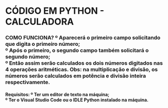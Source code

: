 # CÓDIGO EM PYTHON - CALCULADORA

<h3>COMO FUNCIONA?
º Aparecerá o primeiro campo solicitando que digita o primeiro número; <br>
º Após o primeiro, o segundo campo também solicitará o segundo número; <br>
º Então assim serão calculados os dois números digitados nas 4 operações aritméticas.

<strong>
Obs: na multiplicação e divisão, os números serão calculados em potência e divisão inteira respectivamente.</strong>
</h3>

<h4>Requisitos:
º Ter um editor de texto na máquina; <br>
º Ter o Visual Studio Code ou o IDLE Python instalado na máquina.</h4>
